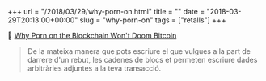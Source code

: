+++
url = "/2018/03/29/why-porn-on.html"
title = ""
date = "2018-03-29T20:13:00+00:00"
slug = "why-porn-on"
tags = ["retalls"]
+++

📎 [Why Porn on the Blockchain Won't Doom Bitcoin](https://www.wired.com/story/why-porn-on-the-blockchain-wont-doom-bitcoin/)

> De la mateixa manera que pots escriure el que vulgues a la part de darrere d'un rebut, les cadenes de blocs et permeten escriure dades arbitràries adjuntes a la teva transacció.
